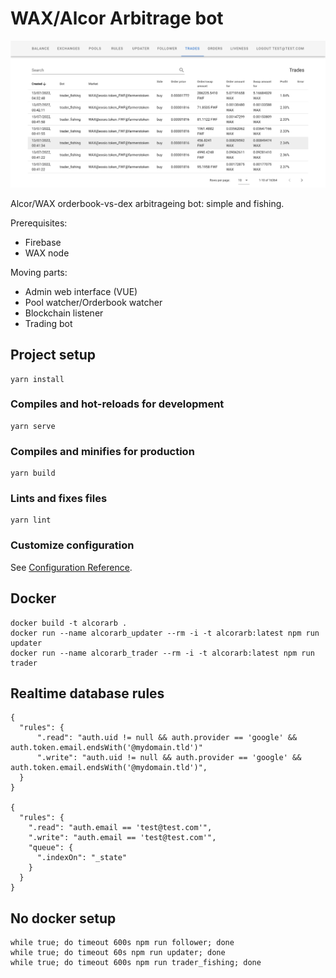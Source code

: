 # WAX/Alcor Arbitrage bot

![Example](alcorarb.png)

Alcor/WAX orderbook-vs-dex arbitrageing bot: simple and fishing.

Prerequisites:
 * Firebase
 * WAX node

Moving parts:
 * Admin web interface (VUE)
 * Pool watcher/Orderbook watcher
 * Blockchain listener
 * Trading bot 

## Project setup
```
yarn install
```

### Compiles and hot-reloads for development
```
yarn serve
```

### Compiles and minifies for production
```
yarn build
```

### Lints and fixes files
```
yarn lint
```

### Customize configuration
See [Configuration Reference](https://cli.vuejs.org/config/).

## Docker
```
docker build -t alcorarb .
docker run --name alcorarb_updater --rm -i -t alcorarb:latest npm run updater
docker run --name alcorarb_trader --rm -i -t alcorarb:latest npm run trader
```

## Realtime database rules
```
{
  "rules": {
      ".read": "auth.uid != null && auth.provider == 'google' && auth.token.email.endsWith('@mydomain.tld')"
      ".write": "auth.uid != null && auth.provider == 'google' && auth.token.email.endsWith('@mydomain.tld')",
  }
}

{
  "rules": {
    ".read": "auth.email == 'test@test.com'",
    ".write": "auth.email == 'test@test.com'",
    "queue": {
      ".indexOn": "_state"
    }
  }
}
```

## No docker setup
```
while true; do timeout 600s npm run follower; done
while true; do timeout 60s npm run updater; done
while true; do timeout 600s npm run trader_fishing; done
```
